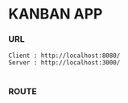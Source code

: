 # KANBAN APP

### URL
```JS
Client : http://localhost:8080/
Server : http://localhost:3000/
```
#
### ROUTE